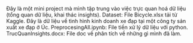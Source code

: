 Đây là một mini project mà mình tập trung vào việc trực quan hoá dữ liệu (tổng quan dữ liệu, khai thác insights).
Dataset: File Bicycle.xlsx tải từ Kaggle. Đây là dữ liệu về tình hình kinh doanh xe đạp tại một công ty sản xuất xe đạp ở Úc.
PreprocesingAll.ipynb: File tiền xử lý dữ liệu với python.
TrucQuanInsights.docx: File doc về phân tích về những gì mình đã làm.
